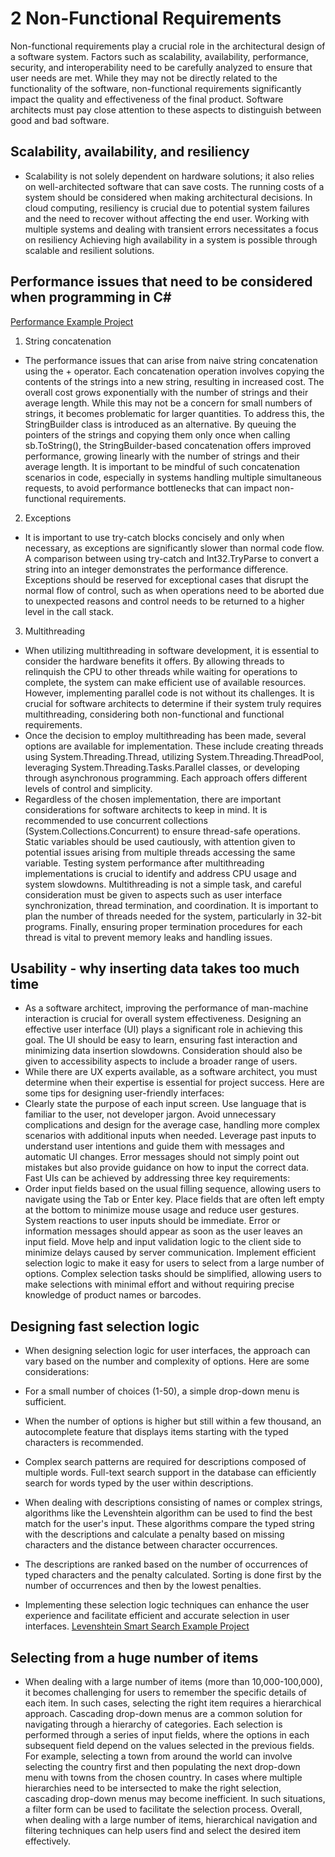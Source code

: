 # 2 Non-Functional Requirements
Non-functional requirements play a crucial role in the architectural design of a software system. Factors such as scalability, availability, performance, security, and interoperability need to be carefully analyzed to ensure that user needs are met. While they may not be directly related to the functionality of the software, non-functional requirements significantly impact the quality and effectiveness of the final product. Software architects must pay close attention to these aspects to distinguish between good and bad software.

## Scalability, availability, and resiliency
- Scalability is not solely dependent on hardware solutions; it also relies on well-architected software that can save costs. The running costs of a system should be considered when making architectural decisions. In cloud computing, resiliency is crucial due to potential system failures and the need to recover without affecting the end user. Working with multiple systems and dealing with transient errors necessitates a focus on resiliency Achieving high availability in a system is possible through scalable and resilient solutions. 

## Performance issues that need to be considered when programming in C#
[Performance Example Project](performance-issues)
1. String concatenation
- The performance issues that can arise from naive string concatenation using the + operator. Each concatenation operation involves copying the contents of the strings into a new string, resulting in increased cost. The overall cost grows exponentially with the number of strings and their average length. While this may not be a concern for small numbers of strings, it becomes problematic for larger quantities. To address this, the StringBuilder class is introduced as an alternative. By queuing the pointers of the strings and copying them only once when calling sb.ToString(), the StringBuilder-based concatenation offers improved performance, growing linearly with the number of strings and their average length. It is important to be mindful of such concatenation scenarios in code, especially in systems handling multiple simultaneous requests, to avoid performance bottlenecks that can impact non-functional requirements.
2. Exceptions
- It is important to use try-catch blocks concisely and only when necessary, as exceptions are significantly slower than normal code flow. A comparison between using try-catch and Int32.TryParse to convert a string into an integer demonstrates the performance difference. Exceptions should be reserved for exceptional cases that disrupt the normal flow of control, such as when operations need to be aborted due to unexpected reasons and control needs to be returned to a higher level in the call stack.
3. Multithreading
- When utilizing multithreading in software development, it is essential to consider the hardware benefits it offers. By allowing threads to relinquish the CPU to other threads while waiting for operations to complete, the system can make efficient use of available resources. However, implementing parallel code is not without its challenges. It is crucial for software architects to determine if their system truly requires multithreading, considering both non-functional and functional requirements.
- Once the decision to employ multithreading has been made, several options are available for implementation. These include creating threads using System.Threading.Thread, utilizing System.Threading.ThreadPool, leveraging System.Threading.Tasks.Parallel classes, or developing through asynchronous programming. Each approach offers different levels of control and simplicity.
- Regardless of the chosen implementation, there are important considerations for software architects to keep in mind. It is recommended to use concurrent collections (System.Collections.Concurrent) to ensure thread-safe operations. Static variables should be used cautiously, with attention given to potential issues arising from multiple threads accessing the same variable. Testing system performance after multithreading implementations is crucial to identify and address CPU usage and system slowdowns. Multithreading is not a simple task, and careful consideration must be given to aspects such as user interface synchronization, thread termination, and coordination. It is important to plan the number of threads needed for the system, particularly in 32-bit programs. Finally, ensuring proper termination procedures for each thread is vital to prevent memory leaks and handling issues.

## Usability - why inserting data takes too much time
- As a software architect, improving the performance of man-machine interaction is crucial for overall system effectiveness. Designing an effective user interface (UI) plays a significant role in achieving this goal. The UI should be easy to learn, ensuring fast interaction and minimizing data insertion slowdowns. Consideration should also be given to accessibility aspects to include a broader range of users.
- While there are UX experts available, as a software architect, you must determine when their expertise is essential for project success. Here are some tips for designing user-friendly interfaces:
- Clearly state the purpose of each input screen.
Use language that is familiar to the user, not developer jargon.
Avoid unnecessary complications and design for the average case, handling more complex scenarios with additional inputs when needed.
Leverage past inputs to understand user intentions and guide them with messages and automatic UI changes.
Error messages should not simply point out mistakes but also provide guidance on how to input the correct data.
Fast UIs can be achieved by addressing three key requirements:
- Order input fields based on the usual filling sequence, allowing users to navigate using the Tab or Enter key. Place fields that are often left empty at the bottom to minimize mouse usage and reduce user gestures.
System reactions to user inputs should be immediate. Error or information messages should appear as soon as the user leaves an input field. Move help and input validation logic to the client side to minimize delays caused by server communication.
Implement efficient selection logic to make it easy for users to select from a large number of options. Complex selection tasks should be simplified, allowing users to make selections with minimal effort and without requiring precise knowledge of product names or barcodes.

## Designing fast selection logic
- When designing selection logic for user interfaces, the approach can vary based on the number and complexity of options. Here are some considerations:

- For a small number of choices (1-50), a simple drop-down menu is sufficient.
- When the number of options is higher but still within a few thousand, an autocomplete feature that displays items starting with the typed characters is recommended.
- Complex search patterns are required for descriptions composed of multiple words. Full-text search support in the database can efficiently search for words typed by the user within descriptions.
- When dealing with descriptions consisting of names or complex strings, algorithms like the Levenshtein algorithm can be used to find the best match for the user's input. These algorithms compare the typed string with the descriptions and calculate a penalty based on missing characters and the distance between character occurrences.
- The descriptions are ranked based on the number of occurrences of typed characters and the penalty calculated. Sorting is done first by the number of occurrences and then by the lowest penalties.
- Implementing these selection logic techniques can enhance the user experience and facilitate efficient and accurate selection in user interfaces.
[Levenshtein Smart Search Example Project](smart-search)

## Selecting from a huge number of items
- When dealing with a large number of items (more than 10,000-100,000), it becomes challenging for users to remember the specific details of each item. In such cases, selecting the right item requires a hierarchical approach.
Cascading drop-down menus are a common solution for navigating through a hierarchy of categories. Each selection is performed through a series of input fields, where the options in each subsequent field depend on the values selected in the previous fields. For example, selecting a town from around the world can involve selecting the country first and then populating the next drop-down menu with towns from the chosen country.
In cases where multiple hierarchies need to be intersected to make the right selection, cascading drop-down menus may become inefficient. In such situations, a filter form can be used to facilitate the selection process.
Overall, when dealing with a large number of items, hierarchical navigation and filtering techniques can help users find and select the desired item effectively.
